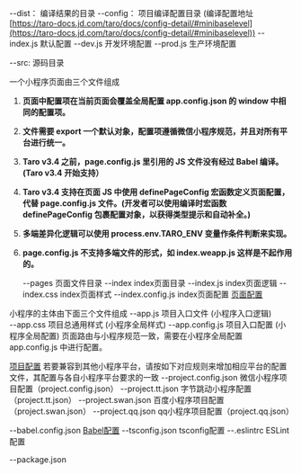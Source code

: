 --dist： 编译结果的目录
--config： 项目编译配置目录 (编译配置地址[https://taro-docs.jd.com/taro/docs/config-detail/#minibaselevel](https://taro-docs.jd.com/taro/docs/config-detail/#minibaselevel))
  --index.js  默认配置
  --dev.js  开发环境配置
  --prod.js  生产环境配置

--src:   源码目录

一个小程序页面由三个文件组成

1. **页面中配置项在当前页面会覆盖全局配置 app.config.json 的 window 中相同的配置项。**
2. **文件需要 export 一个默认对象，配置项遵循微信小程序规范，并且对所有平台进行统一。**
3. **Taro v3.4 之前，page.config.js 里引用的 JS 文件没有经过 Babel 编译。(Taro v3.4 开始支持）**
4. **Taro v3.4 支持在页面 JS 中使用 definePageConfig 宏函数定义页面配置，代替 page.config.js 文件。(开发者可以使用编译时宏函数 definePageConfig 包裹配置对象，以获得类型提示和自动补全。)**
5. **多端差异化逻辑可以使用 process.env.TARO_ENV 变量作条件判断来实现。**
6. **page.config.js 不支持多端文件的形式，如 index.weapp.js 这样是不起作用的。**

   --pages  页面文件目录
    --index       index页面目录
       --index.js      index页面逻辑
       --index.css     index页面样式
       --index.config.js index页面配置 [页面配置](https://taro-docs.jd.com/taro/docs/page-config/)

小程序的主体由下面三个文件组成
   --app.js   项目入口文件 (小程序入口逻辑)    
   --app.css   项目总通用样式 (小程序全局样式)
   --app.config.js  项目入口配置 (小程序全局配置) 页面路由与小程序规范一致，需要在小程序全局配置 app.config.js 中进行配置。

[项目配置](https://taro-docs.jd.com/taro/docs/project-config/)
若要兼容到其他小程序平台，请按如下对应规则来增加相应平台的配置文件，其配置与各自小程序平台要求的一致
--project.config.json  微信小程序项目配置（project.config.json）
--project.tt.json      字节跳动小程序配置（project.tt.json）
--project.swan.json    百度小程序项目配置（project.swan.json）
--project.qq.json        qq小程序项目配置（project.qq.json）

--babel.config.json    [Babel配置](https://taro-docs.jd.com/taro/docs/babel-config)
--tsconfig.json        tsconfig配置
--.eslintrc            ESLint配置

--package.json         